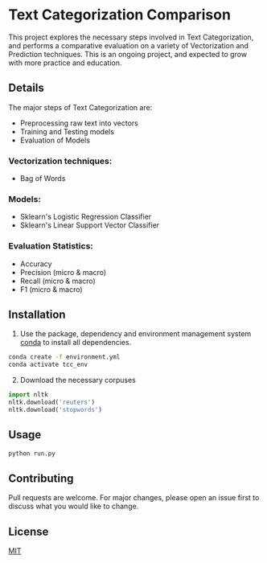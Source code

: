 # Text Categorization Comparison

This project explores the necessary steps involved in Text Categorization, and performs a comparative evaluation on a variety of Vectorization and Prediction techniques. This is an ongoing project, and expected to grow with more practice and education.

## Details
The major steps of Text Categorization are:
* Preprocessing raw text into vectors
* Training and Testing models
* Evaluation of Models

### Vectorization techniques:
* Bag of Words

### Models:
* Sklearn's Logistic Regression Classifier
* Sklearn's Linear Support Vector Classifier

### Evaluation Statistics:
* Accuracy
* Precision (micro & macro)
* Recall (micro & macro)
* F1 (micro & macro)

## Installation

1) Use the package, dependency and environment management system [conda](https://www.anaconda.com/products/individual) to install all dependencies.

```bash
conda create -f environment.yml
conda activate tcc_env
```

2) Download the necessary corpuses
```python
import nltk
nltk.download('reuters')
nltk.download('stopwords')
```


## Usage

```bash
python run.py 
```

## Contributing
Pull requests are welcome. For major changes, please open an issue first to discuss what you would like to change.

## License
[MIT](https://choosealicense.com/licenses/mit/)
